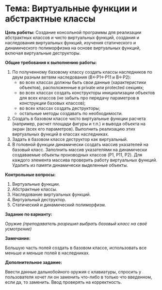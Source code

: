 # Тема: Виртуальные функции и абстрактные классы

**Цель работы:** Создание консольной программы для реализации абстрактных классов и чисто виртуальных функций, создания
и наследования виртуальных функций, изучения статического и динамического полиморфизма на основе виртуальных функций,
включая виртуальные деструкторы.

**Общие требования к выполнению работы:**

1. По полученному базовому классу создать классы наследников по двум разным ветвям наследования (B←P1←P11 и B←P2):
   - во всех классах должны быть свои данные (характеристики объектов), расположенные в private или protected секциях;
   - во всех классах создать конструкторы инициализации объектов для всех классов (не забыть про передачу параметров в
     конструкции базовых классов);
   - во всех классах создать деструкторы;
   - остальные методы создавать по необходимости.
2. Создать в базовом классе чисто виртуальные функции расчета (например, расчет площади фигуры и т.п.) и вывода объекта
   на экран (всех его параметров). Выполнить реализацию этих виртуальных функций в классах наследниках.
3. Задать в базовом классе деструктор как виртуальный.
4. В головной функции динамически создать массив указателей на базовый класс. Заполнить массив указателями
   на динамически создаваемые объекты производных классов (P1, P11, P2). Для каждого элемента массива проверить работу
   виртуальных функций. Удалить из памяти динамически выделенные объекты.

**Контрольные вопросы:**

1. Виртуальные функции.
2. Абстрактные классы.
3. Наследование виртуальных функций.
4. Виртуальный деструктор.
5. Статический и динамический полиморфизм.

**Задание по варианту:**

Оружие *(преподаватель разрешил выбрать базовый класс на своё усмотрение)*

**Замечание:**

Большую часть полей создать в базовом классе, использовать все меньше и меньше полей в наследниках.

**Дополнительное задание:**

Ввести данные дальнобойного оружия с клавиатуры, спросить у пользователя хочет ли он заменить что-либо в только что 
введенном, если да, то заменить. Ввод проверять на корректность.
